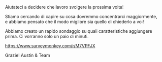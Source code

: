 Aiutateci a decidere che lavoro svolgere la prossima volta!

Stiamo cercando di capire su cosa dovremmo concentrarci maggiormente, e abbiamo pensato che il modo migliore sia quello di chiederlo a voi!

Abbiamo creato un rapido sondaggio su quali caratteristiche aggiungere prima. Ci vorranno solo un paio di minuti.

https://www.surveymonkey.com/r/M7VPFJX

Grazie! Austin & Team